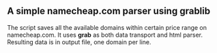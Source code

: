 ## A simple namecheap.com parser using grablib

The script saves all the available domains within certain price range on namecheap.com. It uses **grab** as both data transport and html parser. Resulting data is in output file, one domain per line.